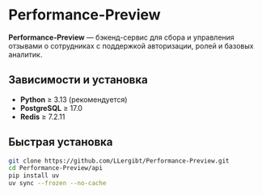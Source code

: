# Performance-Preview
**Performance-Preview** — бэкенд-сервис для сбора и управления отзывами о сотрудниках с поддержкой авторизации, ролей и базовых аналитик.
## Зависимости и установка
- **Python** ≥ 3.13 (рекомендуется)
- **PostgreSQL** ≥ 17.0
- **Redis** ≥ 7.2.11
## Быстрая установка
```bash
git clone https://github.com/LLergibt/Performance-Preview.git
cd Performance-Preview/api
pip install uv
uv sync --frozen --no-cache
```
